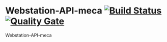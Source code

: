 # Webstation-API-meca [![Build Status](https://travis-ci.org/CreatingSolutions/WebStation-API-meca.svg?branch=master)](https://travis-ci.org/CreatingSolutions/WebStation-API-meca) [![Quality Gate](https://sonarcloud.io/api/project_badges/measure?project=webstation-api-meca&metric=alert_status)](https://sonarcloud.io/dashboard/index/webstation-api-meca)
Webstation-API-meca
